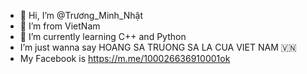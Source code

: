- 👋 Hi, I’m @Trương_Minh_Nhật
- 👀 I’m from VietNam
- 🌱 I’m currently learning C++ and Python
-  I’m just wanna say HOANG SA TRUONG SA LA CUA VIET NAM 🇻🇳
- My Facebook is https://m.me/100026636910001ok
